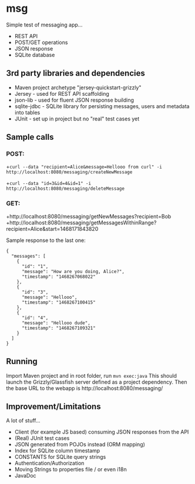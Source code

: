 # msg

Simple test of messaging app...
+ REST API
+ POST/GET operations
+ JSON response
+ SQLite database

## 3rd party libraries and dependencies
+ Maven project archetype "jersey-quickstart-grizzly"
+ Jersey - used for REST API scaffolding
+ json-lib - used for fluent JSON response building
+ sqlite-jdbc - SQLite library for persisting messages, users and metadata into tables
+ JUnit - set up in project but no "real" test cases yet

## Sample calls
### POST:
+`curl --data "recipient=Alice&message=Hellooo from curl" -i http://localhost:8080/messaging/createNewMessage`

+`curl --data "id=3&id=4&id=1" -i http://localhost:8080/messaging/deleteMessage`


### GET:
+http://localhost:8080/messaging/getNewMessages?recipient=Bob
+http://localhost:8080/messaging/getMessagesWithinRange?recipient=Alice&start=1468171843820


Sample response to the last one:

```
{
  "messages": [
    {
      "id": "1",
      "message": "How are you doing, Alice?",
      "timestamp": "1468267068022"
    },
    {
      "id": "3",
      "message": "Hellooo",
      "timestamp": "1468267100415"
    },
    {
      "id": "4",
      "message": "Hellooo dude",
      "timestamp": "1468267109321"
    }
  ]
}
```

## Running
Import Maven project and in root folder, run
`mvn exec:java`
This should launch the Grizzly/Glassfish server defined as a project dependency.
Then the base URL to the webapp is http://localhost:8080/messaging/

## Improvement/Limitations
A lot of stuff...
+ Client (for example JS based) consuming JSON responses from the API
+ (Real) JUnit test cases
+ JSON generated from POJOs instead (ORM mapping)
+ Index for SQLite column timestamp
+ CONSTANTS for SQLite query strings
+ Authentication/Authorization
+ Moving Strings to properties file / or even i18n
+ JavaDoc
